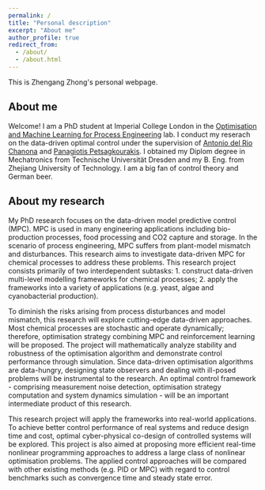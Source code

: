 ```yaml
---
permalink: /
title: "Personal description"
excerpt: "About me"
author_profile: true
redirect_from: 
  - /about/
  - /about.html
---
```


This is Zhengang Zhong's personal webpage.

About me
------
Welcome! I am a PhD student at Imperial College London in the [Optimisation and Machine Learning for Process Engineering](https://www.imperial.ac.uk/a-z-research/optimisation-and-machine-learning-for-process-engineering/) lab. I conduct my reserach on the data-driven optimal control under the supervision of [Antonio del Rio Chanona](https://www.imperial.ac.uk/people/a.del-rio-chanona) and [Panagiotis Petsagkourakis](https://iris.ucl.ac.uk/iris/browse/profile?upi=PPETS09). I obtained my Diplom degree in Mechatronics from Technische Universität Dresden and my B. Eng. from Zhejiang University of Technology. I am a big fan of control theory and German beer.  

## About my research

My PhD research focuses on the data-driven model predictive control (MPC). MPC is used in many engineering applications including bio-production processes, food processing and CO2 capture and storage. In the scenario of process engineering,  MPC suffers from plant-model mismatch and disturbances. This research aims to investigate data-driven MPC for chemical processes to address these problems. This research project consists primarily of two interdependent subtasks: 1. construct data-driven multi-level modelling frameworks for chemical processes; 2. apply the frameworks into a variety of applications (e.g. yeast, algae and cyanobacterial production).

To diminish the risks arising from process disturbances and model mismatch, this research will explore cutting-edge data-driven approaches. Most chemical processes are stochastic and operate dynamically; therefore, optimisation strategy combining MPC and reinforcement learning will be proposed. The project will mathematically analyze stability and robustness of the optimisation algorithm and demonstrate control performance through simulation. Since data-driven optimisation algorithms are data-hungry, designing state observers and dealing with ill-posed problems will be instrumental to the research. An optimal control framework - comprising measurement noise detection, optimisation strategy computation and system dynamics simulation - will be an important intermediate product of this research. 

This research project will apply the frameworks into real-world applications. To achieve better control performance of real systems and reduce design time and cost, optimal cyber-physical co-design of controlled systems will be explored. This project is also aimed at proposing more efficient real-time nonlinear programming approaches to address a large class of nonlinear optimisation problems. The applied control approaches will be compared with other existing methods (e.g. PID or MPC) with regard to control benchmarks such as convergence time and steady state error. 